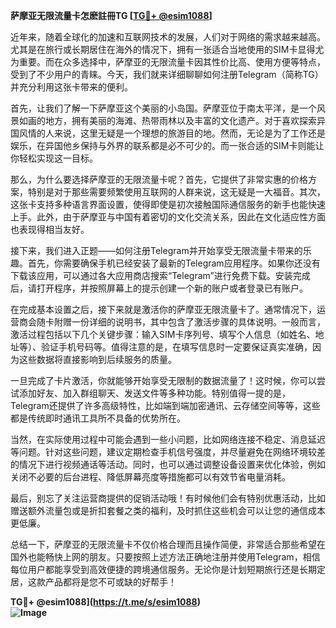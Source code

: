 **萨摩亚无限流量卡怎麽註冊TG [[TG💪+ @esim1088](https://t.me/s/esim1088)]**

近年来，随着全球化的加速和互联网技术的发展，人们对于网络的需求越来越高。尤其是在旅行或长期居住在海外的情况下，拥有一张适合当地使用的SIM卡显得尤为重要。而在众多选择中，萨摩亚的无限流量卡因其性价比高、使用方便等特点，受到了不少用户的青睐。今天，我们就来详细聊聊如何注册Telegram（简称TG）并充分利用这张卡带来的便利。

首先，让我们了解一下萨摩亚这个美丽的小岛国。萨摩亚位于南太平洋，是一个风景如画的地方，拥有美丽的海滩、热带雨林以及丰富的文化遗产。对于喜欢探索异国风情的人来说，这里无疑是一个理想的旅游目的地。然而，无论是为了工作还是娱乐，在异国他乡保持与外界的联系都是必不可少的。而一张合适的SIM卡则能让你轻松实现这一目标。

那么，为什么要选择萨摩亚的无限流量卡呢？首先，它提供了非常实惠的价格方案，特别是对于那些需要频繁使用互联网的人群来说，这无疑是一大福音。其次，这张卡支持多种语言界面设置，使得即使是初次接触国际通信服务的新手也能快速上手。此外，由于萨摩亚与中国有着密切的文化交流关系，因此在文化适应性方面也表现得相当友好。

接下来，我们进入正题——如何注册Telegram并开始享受无限流量卡带来的乐趣。首先，你需要确保手机已经安装了最新的Telegram应用程序。如果你还没有下载该应用，可以通过各大应用商店搜索“Telegram”进行免费下载。安装完成后，请打开程序，并按照屏幕上的提示创建一个新的账户或者登录已有账户。

在完成基本设置之后，接下来就是激活你的萨摩亚无限流量卡了。通常情况下，运营商会随卡附赠一份详细的说明书，其中包含了激活步骤的具体说明。一般而言，激活过程包括以下几个关键步骤：输入SIM卡序列号、填写个人信息（如姓名、地址等）、验证手机号码等。值得注意的是，在填写信息时一定要保证真实准确，因为这些数据将直接影响到后续服务的质量。

一旦完成了卡片激活，你就能够开始享受无限制的数据流量了！这时候，你可以尝试添加好友、加入群组聊天、发送文件等多种功能。特别值得一提的是，Telegram还提供了许多高级特性，比如端到端加密通讯、云存储空间等等，这些都是传统即时通讯工具所不具备的优势所在。

当然，在实际使用过程中可能会遇到一些小问题，比如网络连接不稳定、消息延迟等问题。针对这些问题，建议定期检查手机信号强度，并尽量避免在网络环境较差的情况下进行视频通话等活动。同时，也可以通过调整设备设置来优化体验，例如关闭不必要的后台进程、降低屏幕亮度等措施都可以有效节省电量消耗。

最后，别忘了关注运营商提供的促销活动哦！有时候他们会有特别优惠活动，比如赠送额外流量包或是折扣套餐之类的福利，及时抓住这些机会可以让您的通信成本更低廉。

总结一下，萨摩亚的无限流量卡不仅价格合理而且操作简便，非常适合那些希望在国外也能畅快上网的朋友。只要按照上述方法正确地注册并使用Telegram，相信每位用户都能享受到高效便捷的跨境通信服务。无论你是计划短期旅行还是长期定居，这款产品都将是您不可或缺的好帮手！

**TG💪+ @esim1088](https://t.me/s/esim1088)  
![Image](https://i.postimg.cc/4NQfJmqS/Snipaste-2025-05-13-00-14-12.png)**